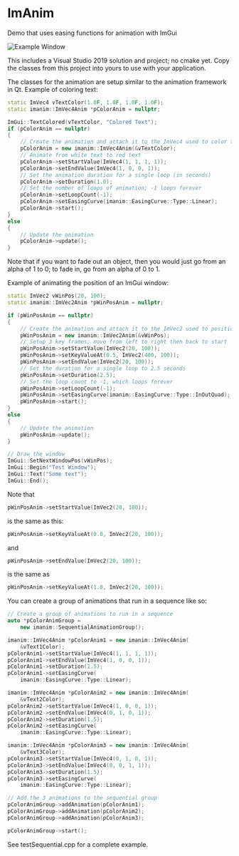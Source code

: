# ImAnim
Demo that uses easing functions for animation with ImGui

![Example Window](https://github.com/cipperly/ImAnim/blob/main/doc/demo.gif)

This includes a Visual Studio 2019 solution and project; no cmake yet.  Copy the classes from this project into yours to use with your application.

The classes for the animation are setup similar to the animation framework in Qt.  Example of coloring text:

```cpp
static ImVec4 vTextColor(1.0F, 1.0F, 1.0F, 1.0F);
static imanim::ImVec4Anim *pColorAnim = nullptr;

ImGui::TextColored(vTextColor, "Colored Text");
if (pColorAnim == nullptr)
{
    // Create the animation and attach it to the ImVec4 used to color the text
    pColorAnim = new imanim::ImVec4Anim(&vTextColor);
    // Animate from white text to red text
    pColorAnim->setStartValue(ImVec4(1, 1, 1, 1));
    pColorAnim->setEndValue(ImVec4(1, 0, 0, 1));
    // Set the animation duration for a single loop (in seconds)
    pColorAnim->setDuration(1.0);
    // Set the number of loops of animation; -1 loops forever
    pColorAnim->setLoopCount(-1);
    pColorAnim->setEasingCurve(imanim::EasingCurve::Type::Linear);
    pColorAnim->start();
}
else
{
    // Update the animation
    pColorAnim->update();
}
```

Note that if you want to fade out an object, then you would just go from an alpha of 1 to 0; to fade in, go from an alpha of 0 to 1.

Example of animating the position of an ImGui window:

```cpp
static ImVec2 vWinPos(20, 100);
static imanim::ImVec2Anim *pWinPosAnim = nullptr;

if (pWinPosAnim == nullptr)
{
    // Create the animation and attach it to the ImVec2 used to position the window
    pWinPosAnim = new imanim::ImVec2Anim(&vWinPos);
    // Setup 3 key frames; move from left to right then back to start
    pWinPosAnim->setStartValue(ImVec2(20, 100));
    pWinPosAnim->setKeyValueAt(0.5, ImVec2(400, 100));
    pWinPosAnim->setEndValue(ImVec2(20, 100));
    // Set the duration for a single loop to 2.5 seconds
    pWinPosAnim->setDuration(2.5);
    // Set the loop count to -1, which loops forever
    pWinPosAnim->setLoopCount(-1);
    pWinPosAnim->setEasingCurve(imanim::EasingCurve::Type::InOutQuad);
    pWinPosAnim->start();
}
else
{
    // Update the animation
    pWinPosAnim->update();
}

// Draw the window
ImGui::SetNextWindowPos(vWinPos);
ImGui::Begin("Test Window");
ImGui::Text("Some text");
ImGui::End();
```

Note that
```cpp
pWinPosAnim->setStartValue(ImVec2(20, 100));
```
is the same as this:
```cpp
pWinPosAnim->setKeyValueAt(0.0, ImVec2(20, 100));
```

and
```cpp
pWinPosAnim->setEndValue(ImVec2(20, 100));
```
is the same as
```cpp
pWinPosAnim->setKeyValueAt(1.0, ImVec2(20, 100));
```

You can create a group of animations that run in a sequence like so:

```cpp
// Create a group of animations to run in a sequence
auto *pColorAnimGroup =
    new imanim::SequentialAnimationGroup();

imanim::ImVec4Anim *pColorAnim1 = new imanim::ImVec4Anim(
    &vText1Color);
pColorAnim1->setStartValue(ImVec4(1, 1, 1, 1));
pColorAnim1->setEndValue(ImVec4(1, 0, 0, 1));
pColorAnim1->setDuration(1.5);
pColorAnim1->setEasingCurve(
    imanim::EasingCurve::Type::Linear);

imanim::ImVec4Anim *pColorAnim2 = new imanim::ImVec4Anim(
    &vText2Color);
pColorAnim2->setStartValue(ImVec4(1, 0, 0, 1));
pColorAnim2->setEndValue(ImVec4(0, 1, 0, 1));
pColorAnim2->setDuration(1.5);
pColorAnim2->setEasingCurve(
    imanim::EasingCurve::Type::Linear);

imanim::ImVec4Anim *pColorAnim3 = new imanim::ImVec4Anim(
    &vText3Color);
pColorAnim3->setStartValue(ImVec4(0, 1, 0, 1));
pColorAnim3->setEndValue(ImVec4(0, 0, 1, 1));
pColorAnim3->setDuration(1.5);
pColorAnim3->setEasingCurve(
    imanim::EasingCurve::Type::Linear);

// Add the 3 animations to the sequential group
pColorAnimGroup->addAnimation(pColorAnim1);
pColorAnimGroup->addAnimation(pColorAnim2);
pColorAnimGroup->addAnimation(pColorAnim3);

pColorAnimGroup->start();
```

See testSequential.cpp for a complete example.
